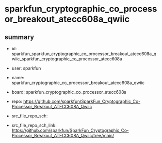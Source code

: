 # sparkfun_cryptographic_co_processor_breakout_atecc608a_qwiic
 
## summary 
* id: sparkfun_sparkfun_cryptographic_co_processor_breakout_atecc608a_qwiic_sparkfun_cryptographic_co_processor_atecc608a
* user: sparkfun
* name: sparkfun_cryptographic_co_processor_breakout_atecc608a_qwiic
* board: sparkfun_cryptographic_co_processor_atecc608a
* repo: https://github.com/sparkfun/SparkFun_Cryptographic_Co-Processor_Breakout_ATECC608A_Qwiic



* src_file_repo_sch: 
* src_file_repo_sch_link: https://github.com/sparkfun/SparkFun_Cryptographic_Co-Processor_Breakout_ATECC608A_Qwiic/tree/main/




